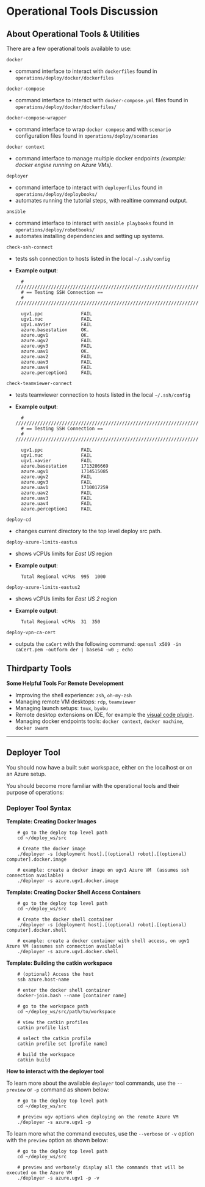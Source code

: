 # Operational Tools Discussion

## About Operational Tools & Utilities

There are a few operational tools available to use:

`docker`

  - command interface to interact with `dockerfiles` found in `operations/deploy/docker/dockerfiles`

`docker-compose`

  - command interface to interact with `docker-compose.yml` files found in `operations/deploy/docker/dockerfiles/`

`docker-compose-wrapper`

  - command interface to wrap `docker compose` and with `scenario` configuration files found in `operations/deploy/scenarios`

`docker context`

  - command interface to manage multiple docker endpoints *(example: docker engine running on Azure VMs)*.

`deployer`

  - command interface to interact with `deployerfiles` found in `operations/deploy/deploybooks/`
  - automates running the tutorial steps, with realtime command output.

`ansible`

  - command interface to interact with `ansible playbooks` found in `operations/deploy/robotbooks/`
  - automates installing dependencies and setting up systems.

`check-ssh-connect`

  - tests ssh connection to hosts listed in the local `~/.ssh/config`

  - **Example output**:

          # //////////////////////////////////////////////////////////////////////////////
          # == Testing SSH Connection ==
          # //////////////////////////////////////////////////////////////////////////////

          ugv1.ppc              FAIL
          ugv1.nuc              FAIL
          ugv1.xavier           FAIL
          azure.basestation     OK.
          azure.ugv1            OK.
          azure.ugv2            FAIL
          azure.ugv3            FAIL
          azure.uav1            OK.
          azure.uav2            FAIL
          azure.uav3            FAIL
          azure.uav4            FAIL
          azure.perception1     FAIL

`check-teamviewer-connect`

  - tests teamviewer connection to hosts listed in the local `~/.ssh/config`

  - **Example output**:

          # //////////////////////////////////////////////////////////////////////////////
          # == Testing SSH Connection ==
          # //////////////////////////////////////////////////////////////////////////////

          ugv1.ppc              FAIL
          ugv1.nuc              FAIL
          ugv1.xavier           FAIL
          azure.basestation     1713206669
          azure.ugv1            1714515085
          azure.ugv2            FAIL
          azure.ugv3            FAIL
          azure.uav1            1710017259
          azure.uav2            FAIL
          azure.uav3            FAIL
          azure.uav4            FAIL
          azure.perception1     FAIL

`deploy-cd`

  - changes current directory to the top level deploy src path.

`deploy-azure-limits-eastus`

  - shows vCPUs limits for *East US* region

  - **Example output**:

          Total Regional vCPUs  995  1000

`deploy-azure-limits-eastus2`

  - shows vCPUs limits for *East US 2* region

  - **Example output**:

          Total Regional vCPUs  31  350

`deploy-vpn-ca-cert`

  - outputs the `caCert` with the following command: `openssl x509 -in caCert.pem -outform der | base64 -w0 ; echo`

## Thirdparty Tools

**Some Helpful Tools For Remote Development**

- Improving the shell experience: `zsh`, `oh-my-zsh`
- Managing remote VM desktops: `rdp`, `teamviewer`
- Managing launch setups: `tmux`, `byobu`
- Remote desktop extensions on IDE, for example the [visual code plugin](https://code.visualstudio.com/docs/remote/remote-overview).
- Managing docker endpoints tools: `docker context`, `docker machine`, `docker swarm`

* * *

## Deployer Tool

You should now have a built `SubT` workspace, either on the localhost or on an Azure setup.

You should become more familiar with the operational tools and their purpose of operations:

### Deployer Tool Syntax

**Template: Creating Docker Images**

        # go to the deploy top level path
        cd ~/deploy_ws/src

        # Create the docker image
        ./deployer -s [deployment host].[(optional) robot].[(optional) computer].docker.image

        # example: create a docker image on ugv1 Azure VM  (assumes ssh connection available)
        ./deployer -s azure.ugv1.docker.image

**Template: Creating Docker Shell Access Containers**

        # go to the deploy top level path
        cd ~/deploy_ws/src

        # Create the docker shell container
        ./deployer -s [deployment host].[(optional) robot].[(optional) computer].docker.shell

        # example: create a docker container with shell access, on ugv1 Azure VM (assumes ssh connection available)
        ./deployer -s azure.ugv1.docker.shell

**Template: Building the catkin workspace**

        # (optional) Access the host
        ssh azure.host-name

        # enter the docker shell container
        docker-join.bash --name [container name]

        # go to the workspace path
        cd ~/deploy_ws/src/path/to/workspace

        # view the catkin profiles
        catkin profile list

        # select the catkin profile
        catkin profile set [profile name]

        # build the workspace
        catkin build

**How to interact with the deployer tool**

To learn more about the available `deployer` tool commands, use the `--preview` or `-p` command as shown below:

        # go to the deploy top level path
        cd ~/deploy_ws/src

        # preview ugv options when deploying on the remote Azure VM
        ./deployer -s azure.ugv1 -p

To learn more what the command executes, use the `--verbose` or `-v` option with the `preview` option as shown below:

        # go to the deploy top level path
        cd ~/deploy_ws/src

        # preview and verbosely display all the commands that will be executed on the Azure VM
        ./deployer -s azure.ugv1 -p -v
